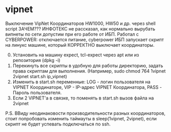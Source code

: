 # vipnet
Выключение VipNet Координаторов HW1000, HW50 и др. через shell script
ЗАЧЕМ???
ИНФОТЕКС не рассказал, как нормально вырубать випнеты по сети допустим при его работе от ИБП. Работал с CYBERPOWER: отключается питание, cyberpower ИБП запускает скрипт на линукс машине, который КОРРЕКТНО выключает координаторы.

0. Установить на машину expect, tcl-expect через apt или из репозитория (dpkg -i)
1. Перекинуть все скрипты в удобную для работы директорию, задать права скриптам для выполнения.
(Например, sudo chmod 764 1vipnet 2vipnet start.sh ip_vipnet)
2. Изменить в start.sh переменные: LOG - логин пользователя на VIPNET Координаторе, VIP - IP-адрес VIPNET Координатора, PASS - Пароль пользователя.
3. Если 2 VIPNET'а в связке, то поменять в start.sh вызов файла на 2vipnet

P.S. ВВиду неодинаковости производительности разных координаторов, стоит попробовать изменить таймауты в sleep(1vipnet, 2vipnet), если скрипт не будет успевать подключаться по ssh.
